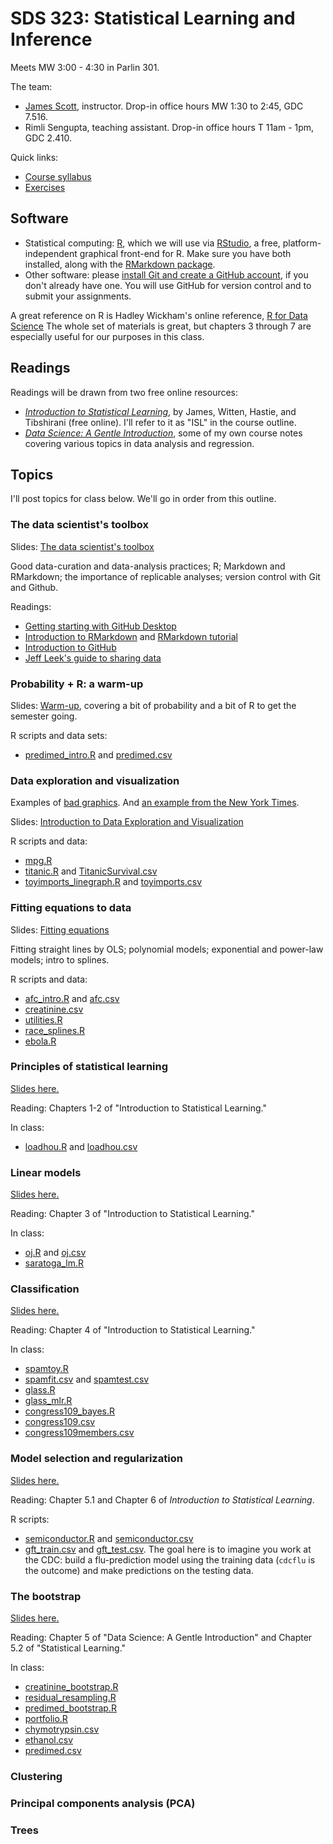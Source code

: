 # SDS 323: Statistical Learning and Inference  

Meets MW 3:00 - 4:30 in Parlin 301.  

The team:  
- [James Scott](https://jgscott.github.io/), instructor.  Drop-in office hours MW 1:30 to 2:45, GDC 7.516.  
- Rimli Sengupta, teaching assistant.  Drop-in office hours T 11am - 1pm, GDC 2.410.  

Quick links:
- [Course syllabus](ref/SDS323_Spring2020_Syllabus.pdf)   
- [Exercises](exercises/)  


## Software

- Statistical computing: [R](http://www.r-project.org), which we will use via [RStudio](http://www.rstudio.com), a free, platform-independent graphical front-end for R.  Make sure you have both installed, along with the [RMarkdown package](http://rmarkdown.rstudio.com).   
- Other software: please [install Git and create a GitHub account](https://help.github.com/articles/set-up-git/), if you don't already have one.  You will use GitHub for version control and to submit your assignments.  

A great reference on R is Hadley Wickham's online reference, [R for Data Science](https://r4ds.had.co.nz/)  The whole set of materials is great, but chapters 3 through 7 are especially useful for our purposes in this class.  

## Readings

Readings will be drawn from two free online resources:  
- [_Introduction to Statistical Learning_](http://faculty.marshall.usc.edu/gareth-james/ISL/), by James, Witten, Hastie, and Tibshirani (free online).   I'll refer to it as "ISL" in the course outline.  
- [_Data Science: A Gentle Introduction_](ref/DataScience.pdf), some of my own course notes covering various topics in data analysis and regression.   
 

## Topics

I'll post topics for class below.  We'll go in order from this outline.  


### The data scientist's toolbox

Slides: [The data scientist's toolbox](slides/00_toolbox/00_datascience_toolbox.pdf)    

Good data-curation and data-analysis practices; R; Markdown and RMarkdown; the importance of replicable analyses; version control with Git and Github.

Readings:  
- [Getting starting with GitHub Desktop](https://help.github.com/en/desktop/getting-started-with-github-desktop)  
- [Introduction to RMarkdown](http://rmarkdown.rstudio.com) and [RMarkdown tutorial](https://rmarkdown.rstudio.com/lesson-1.html)  
- [Introduction to GitHub](https://guides.github.com/activities/hello-world/)   
- [Jeff Leek's guide to sharing data](https://github.com/jtleek/datasharing)  


### Probability + R: a warm-up

Slides: [Warm-up](slides/01_warmup/01_warmup.pdf), covering a bit of probability and a bit of R to get the semester going.  

R scripts and data sets:  
- [predimed_intro.R](R/predimed_intro.R) and [predimed.csv](data/predimed.csv)   


### Data exploration and visualization

Examples of [bad graphics](ref/badgraphics.pdf).  And [an example from the New York Times](https://www.nytimes.com/interactive/2018/08/30/climate/how-much-hotter-is-your-hometown.html).  

Slides: [Introduction to Data Exploration and Visualization](slides/02_intro_dataviz/02_intro_dataviz.pdf)    

R scripts and data:  
- [mpg.R](R/mpg.R)  
- [titanic.R](R/titanic.R) and [TitanicSurvival.csv](data/TitanicSurvival.csv)  
- [toyimports_linegraph.R](R/toyimports_linegraph.R) and [toyimports.csv](data/toyimports.csv)  


### Fitting equations to data

Slides: [Fitting equations](slides/03_fitting_equations/03_fitting_equations.pdf)  

Fitting straight lines by OLS; polynomial models; exponential and power-law models; intro to splines.  
  
R scripts and data:    
- [afc_intro.R](./R/afc_intro.R) and [afc.csv](data/afc.csv)
- [creatinine.csv](data/creatinine.csv)  
- [utilities.R](./R/utilities.R)  
- [race_splines.R](./R/race_splines.R)  
- [ebola.R](./R/ebola.R)


### Principles of statistical learning

[Slides here.](slides/04_intro_learning/04_intro_learning.pdf)  

Reading: Chapters 1-2 of "Introduction to Statistical Learning."

In class:  
- [loadhou.R](R/loadhou.R) and [loadhou.csv](data/loadhou.csv)   

<!-- - [spamtoy.R](R/spamtoy.r)  
- [spamfit.csv](data/spamfit.csv)   
- [spamtest.csv](data/spamtest.csv)   
 -->


### Linear models

[Slides here.](slides/05_linear_models/05_linear_models.pdf)  

Reading: Chapter 3 of "Introduction to Statistical Learning."

In class:  
- [oj.R](R/oj.R) and [oj.csv](data/oj.csv)   
- [saratoga_lm.R](R/saratoga_lm.R)  


### Classification

[Slides here.](slides/06-classification/06-classification.pdf)  

Reading: Chapter 4 of "Introduction to Statistical Learning."

In class:  
- [spamtoy.R](r/spamtoy.r)  
- [spamfit.csv](data/spamfit.csv) and [spamtest.csv](data/spamtest.csv)   
- [glass.R](R/glass.R)  
- [glass_mlr.R](R/glass_mlr.R)  
- [congress109_bayes.R](R/congress109_bayes.R)  
- [congress109.csv](data/congress109.csv)   
- [congress109members.csv](data/congress109members.csv)   


### Model selection and regularization  

[Slides here.](slides/07-selection_regularization/07-selection_regularization.pdf)

Reading: Chapter 5.1 and Chapter 6 of _Introduction to Statistical Learning_.  

R scripts:  
- [semiconductor.R](R/semiconductor.R) and [semiconductor.csv](data/semiconductor.csv)  
- [gft_train.csv](data/gft_train.csv) and [gft_test.csv](data/gft_test.csv).  The goal here is to imagine you work at the CDC: build a flu-prediction model using the training data (`cdcflu` is the outcome) and make predictions on the testing data.  



### The bootstrap

[Slides here.](slides/08_bootstrap/08_bootstrap.pdf)

Reading: Chapter 5 of "Data Science: A Gentle Introduction" and Chapter 5.2 of "Statistical Learning."  

In class:  
- [creatinine_bootstrap.R](R/creatinine_bootstrap.R)  
- [residual_resampling.R](R/residual_resampling.R)  
- [predimed_bootstrap.R](R/predimed_bootstrap.R)    
- [portfolio.R](R/portfolio.R)   
- [chymotrypsin.csv](data/chymotrypsin.csv)   
- [ethanol.csv](data/ethanol.csv)    
- [predimed.csv](data/predimed.csv)    




### Clustering

<!-- K-means clustering; hierarchical clustering.  Reference: chapters 10.1 and 10.3 of "Introduction to Statistical Learning."

Slides: [Introduction to clustering.](http://rpubs.com/jgscott/clustering)    

Scripts and data:  
- [cars.R](R/cars.R) and [cars.csv](data/cars.csv) 
- [hclust_examples.R](R/hclust_examples.R)   
- [linkage_minmax.R](R/linkage_minmax.R)   
- [we8there.R](R/we8there.R)   -->  


### Principal components analysis (PCA)

<!-- Slides: [Introduction to PCA](http://rpubs.com/jgscott/PCA)    

Reference: ISL Section 10.2 


Scripts and data:  
- [pca_intro.R](R/pca_intro.R)  
- [congress109.R](R/congress109.R), [congress109.csv](data/congress109.csv), and [congress109members.csv](data/congress109members.csv)  
- [NCI60.R](R/NCI60.R)  

If time:  
- [FXmonthly.R](R/FXmonthly.R), [FXmonthly.csv](data/FXmonthly.csv), and [currency_codes.txt](data/currency_codes.txt)    
- [gasoline.R](R/gasoline.R) and [gasoline.csv](data/gasoline.csv)   

 -->

### Trees

<!-- 
[Slides on trees](notes/trees.pdf).  

Reading: Chapter 8 of _Introduction to Statistical Learning_.
 -->

